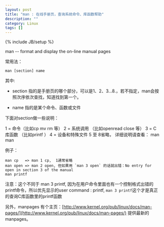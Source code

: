 ```yaml
---
layout: post
title: "man : 在线手册页，查询系统命令、库函数帮助"
description: ""
category: Linux
tags: []
---
```

{% include JB/setup %}

man -- format and display the on-line manual pages

常用法：

	man [section] name

其中:

* section 指的是手册页的哪个部分，可以是1、2、3…8.，若不指定，man会按照次序依次查找，知道找到第一个。

* name 指的是某个命令、函数或文件

下面对section做一些说明：

   1 = 命令（比如cp mv rm 等）
   2 = 系统调用 （比如openread close 等）
   3 = C库函数 （比如printf ）
   4 = 设备和特殊文件
   5 至 8省略， 详细说明请查看： man man 

例子：

	man cp   => man 1 cp,  1通常省略
	man open => man 2 open, 但如果用 `man 3 open` 的话就出错：No entry for open in section 3 of the manual
	man printf  

注意：这个不同于 man 3 printf, 因为在用户命令里面也有一个控制格式出错的printf命令，所以优先显示的user command : printf, `man 3 printf`这个才是真正的查询C库函数里的printf函数

另外，manpages 有个主页：[http://www.kernel.org/pub/linux/docs/man-pages/](http://www.kernel.org/pub/linux/docs/man-pages/)  提供最新的manpages。